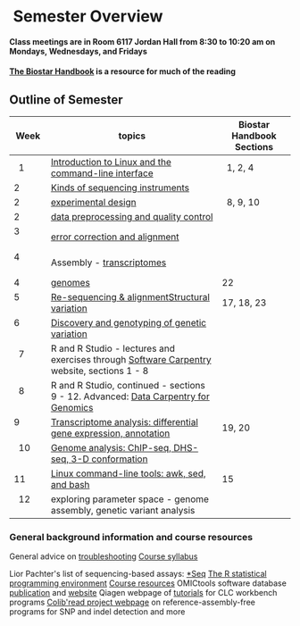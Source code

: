 
 Semester Overview
========================

#### Class meetings are in Room 6117 Jordan Hall from 8:30 to 10:20 am on Mondays, Wednesdays, and Fridays

#### [The Biostar Handbook](https://www.biostarhandbook.com) is a resource for much of the reading

## Outline of Semester

Week          | topics      | Biostar Handbook Sections
------------- | ------------|--------------------------
  1           | [Introduction to Linux and the command-line interface](IntroductionToLinux.html) |  1, 2, 4
  2           | [Kinds of sequencing instruments](https://www.biostarhandbook.com/instruments/sequencing-instruments.html)|
  2           | [experimental design](ExperimentalDesign.html)  |   8, 9, 10
  2           | [data preprocessing and quality control](DataPreprocessing_QualityControl.html) |
  3           | [error correction and alignment](ErrorCorrectionAlignment.html) | 
  4           | Assembly - [transcriptomes](TranscriptomeAssembly.html) |
  4           | [genomes](GenomeSequencingAssembly.html)  | 22
  5           | [Re-sequencing & alignment](ResequencingAndAlignment.html)[Structural variation](GenomeAnalysis_ChIP-seqDHS-seq3-Dconformation.html) | 17, 18, 23
  6           | [Discovery and genotyping of genetic variation](DiscoveryGenotypingGeneticVariation.html) | 
  7           | R and R Studio - lectures and exercises through [Software Carpentry](http://swcarpentry.github.io/r-novice-gapminder/) website, sections 1 - 8 | 
  8           | R and R Studio, continued - sections 9 - 12. Advanced: [Data Carpentry for Genomics](http://www.datacarpentry.org/lessons/#genomics-workshop) | 
  9           | [Transcriptome analysis: differential gene expression, annotation](TranscriptomeAnalysis.html) | 19, 20
  10          | [Genome analysis: ChIP-seq, DHS-seq, 3-D conformation](GenomeAnalysis_ChIP-seqDHS-seq3-Dconformation.html) |
  11          | [Linux command-line tools: awk, sed, and bash](Awk_Sed_Bash_Exercises.html) | 15
  12          | exploring parameter space - genome assembly, genetic variant analysis |



### General background information and course resources

General advice on [troubleshooting](documents/troubleshooting.html)
[Course syllabus](Week1/BIT815_Syllabus.pdf)

Lior Pachter's list of sequencing-based assays: [\*Seq](https://liorpachter.wordpress.com/seq/)
[The R statistical programming environment](R-materials.html)
[Course resources](resources.html)
OMICtools software database [publication](http://database.oxfordjournals.org/content/2014/bau069.long) and [website](http://omictools.com/)
Qiagen webpage of [tutorials](https://www.qiagenbioinformatics.com/support/tutorials/) for CLC workbench programs
[Colib'read project webpage](https://colibread.inria.fr/project/) on reference-assembly-free programs for SNP and indel detection and more


